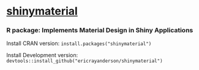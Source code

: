 
# [shinymaterial](https://ericrayanderson.github.io/shinymaterial/)
### R package: Implements Material Design in Shiny Applications

Install CRAN version:        `install.packages("shinymaterial")`

Install Development version: `devtools::install_github("ericrayanderson/shinymaterial")`
